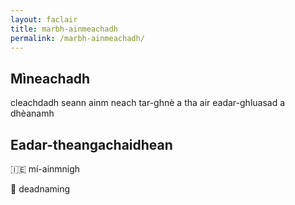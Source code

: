```yaml
---
layout: faclair
title: marbh-ainmeachadh
permalink: /marbh-ainmeachadh/
---
```


## Mìneachadh

cleachdadh seann ainm neach tar-ghnè a tha air eadar-ghluasad a dhèanamh

## Eadar-theangachaidhean

&#x1f1ee;&#x1f1ea; mí-ainmnigh

&#x1f3f4;&#xe0067;&#xe0062;&#xe0065;&#xe006e;&#xe0067;&#xe007f; deadnaming